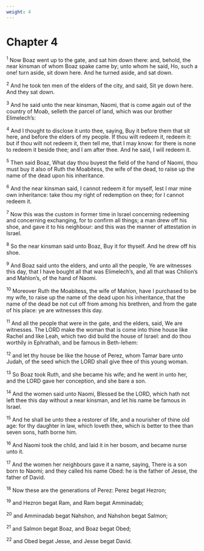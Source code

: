 ```yaml
---
weight: 4
---
```


# Chapter 4

<sup>1</sup> Now Boaz went up to the gate, and sat him down there: and, behold, the near kinsman of whom Boaz spake came by; unto whom he said, Ho, such a one! turn aside, sit down here. And he turned aside, and sat down. 

<sup>2</sup> And he took ten men of the elders of the city, and said, Sit ye down here. And they sat down. 

<sup>3</sup> And he said unto the near kinsman, Naomi, that is come again out of the country of Moab, selleth the parcel of land, which was our brother Elimelech’s: 

<sup>4</sup> And I thought to disclose it unto thee, saying, Buy it before them that sit here, and before the elders of my people. If thou wilt redeem it, redeem it: but if thou wilt not redeem it, then tell me, that I may know: for there is none to redeem it beside thee; and I am after thee. And he said, I will redeem it. 

<sup>5</sup> Then said Boaz, What day thou buyest the field of the hand of Naomi, thou must buy it also of Ruth the Moabitess, the wife of the dead, to raise up the name of the dead upon his inheritance. 

<sup>6</sup> And the near kinsman said, I cannot redeem it for myself, lest I mar mine own inheritance: take thou my right of redemption on thee; for I cannot redeem it. 

<sup>7</sup> Now this was the custom in former time in Israel concerning redeeming and concerning exchanging, for to confirm all things; a man drew off his shoe, and gave it to his neighbour: and this was the manner of attestation in Israel. 

<sup>8</sup> So the near kinsman said unto Boaz, Buy it for thyself. And he drew off his shoe. 

<sup>9</sup> And Boaz said unto the elders, and unto all the people, Ye are witnesses this day, that I have bought all that was Elimelech’s, and all that was Chilion’s and Mahlon’s, of the hand of Naomi. 

<sup>10</sup> Moreover Ruth the Moabitess, the wife of Mahlon, have I purchased to be my wife, to raise up the name of the dead upon his inheritance, that the name of the dead be not cut off from among his brethren, and from the gate of his place: ye are witnesses this day. 

<sup>11</sup> And all the people that were in the gate, and the elders, said, We are witnesses. The LORD make the woman that is come into thine house like Rachel and like Leah, which two did build the house of Israel: and do thou worthily in Ephrathah, and be famous in Beth-lehem: 

<sup>12</sup> and let thy house be like the house of Perez, whom Tamar bare unto Judah, of the seed which the LORD shall give thee of this young woman. 

<sup>13</sup> So Boaz took Ruth, and she became his wife; and he went in unto her, and the LORD gave her conception, and she bare a son. 

<sup>14</sup> And the women said unto Naomi, Blessed be the LORD, which hath not left thee this day without a near kinsman, and let his name be famous in Israel. 

<sup>15</sup> And he shall be unto thee a restorer of life, and a nourisher of thine old age: for thy daughter in law, which loveth thee, which is better to thee than seven sons, hath borne him. 

<sup>16</sup> And Naomi took the child, and laid it in her bosom, and became nurse unto it. 

<sup>17</sup> And the women her neighbours gave it a name, saying, There is a son born to Naomi; and they called his name Obed: he is the father of Jesse, the father of David. 

<sup>18</sup> Now these are the generations of Perez: Perez begat Hezron; 

<sup>19</sup> and Hezron begat Ram, and Ram begat Amminadab; 

<sup>20</sup> and Amminadab begat Nahshon, and Nahshon begat Salmon; 

<sup>21</sup> and Salmon begat Boaz, and Boaz begat Obed; 

<sup>22</sup> and Obed begat Jesse, and Jesse begat David. 

